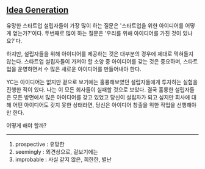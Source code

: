 ## [Idea Generation](https://blog.samaltman.com/idea-generation)

유망한 스타트업 설립자들이 가장 많이 하는 질문은 '스타트업을 위한 아이디어를 어떻게 얻는가?'이다. 두번째로 많이 하는 질문은 '우리를 위해 아이디어를 가진 것이 있나요?'다.

하지만, 설립자들을 위해 아이디어를 제공하는 것은 대부분의 경우에 제대로 먹혀들지 않는다. 스타트업 설립자들이 가져야 할 소양 중 아이디어를 갖는 것은 중요하며, 스타트업을 운영하면서 수 많은 새로운 아이디어를 만들어내야 한다.

YC는 아이디어는 없지만 겉으로 보기에는 훌륭해보였던 설립자들에게 투자하는 실험을 진행한 적이 있다. 나는 이 모든 회사들이 실패할 것으로 보았다. 결국 훌륭한 설립자들은 모든 방면에서 많은 아이디어를 갖고 있었고 당신이 설립자가 되고 싶지만 회사에 대해 어떤 아이디어도 갖지 못한 상태라면, 당신은 아이디어 창출을 위한 작업을 선행해야만 한다.

어떻게 해야 할까?

---

1. prospective : 유망한
2. seemingly : 외견상으로, 겉보기에는
3. improbable : 사실 같지 않은, 희한한, 별난
